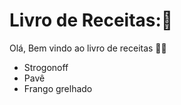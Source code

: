 # Livro de Receitas:🥣



Olá, Bem vindo ao livro de receitas 🍕🍕

- Strogonoff
- Pavê
- Frango grelhado












